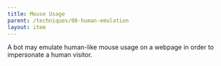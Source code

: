 ```yaml
---
title: Mouse Usage
parent: /techniques/08-human-emulation
layout: item
---
```


<p>A bot may emulate human-like mouse usage on a webpage in order to impersonate a human visitor.</p>
